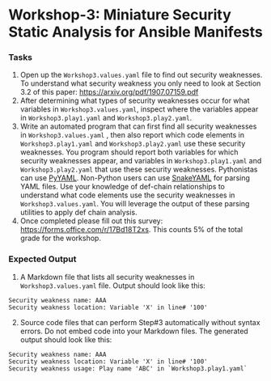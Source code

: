 # Workshop-3: Miniature Security Static Analysis for Ansible Manifests

### Tasks
1. Open up the `Workshop3.values.yaml` file to find out security weaknesses. To understand what security weakness you only need to look at Section 3.2 of this paper: https://arxiv.org/pdf/1907.07159.pdf
2. After determining what types of security weaknesses occur for what variables in `Workshop3.values.yaml`, inspect where the variables appear in `Workshop3.play1.yaml` and `Workshop3.play2.yaml`.
3. Write an automated program that can first find all security weaknesses in `Workshop3.values.yaml` , then also report which code elements in `Workshop3.play1.yaml` and `Workshop3.play2.yaml` use these security weaknesses. You program should report both variables for which security weaknesses appear, and variables in `Workshop3.play1.yaml` and `Workshop3.play2.yaml` that use these security weaknesses. Pythonistas can use [PyYAML](https://pypi.org/project/PyYAML/). Non-Python users can use [SnakeYAML](https://bitbucket.org/asomov/snakeyaml/src/master/) for parsing YAML files. Use your knowledge of def-chain relationships to understand what code elements use the security weaknesses in `Workshop3.values.yaml`. You will leverage the output of these parsing utilities to apply def chain analysis.
4. Once completed please fill out this survey: https://forms.office.com/r/17Bd18T2xs. This counts 5% of the total grade for the workshop.

### Expected Output
1. A Markdown file that lists all security weaknesses in `Workshop3.values.yaml` file.
Output should look like this:
```
Security weakness name: AAA
Security weakness location: Variable 'X' in line# '100'
```
2. Source code files that can perform Step#3 automatically without syntax errors. Do not embed code into your Markdown files. The generated output should look like this:
```
Security weakness name: AAA
Security weakness location: Variable 'X' in line# '100'
Security weakness usage: Play name 'ABC' in `Workshop3.play1.yaml`
```